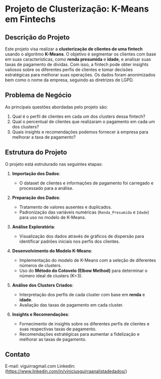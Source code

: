 # Projeto de Clusterização: K-Means em Fintechs

## Descrição do Projeto

Este projeto visa realizar a **clusterização de clientes de uma fintech** usando o algoritmo **K-Means**. O objetivo é segmentar os clientes com base em suas características, como **renda presumida** e **idade**, 
e analisar suas taxas de pagamento de dívidas. Com isso, a fintech pode obter insights valiosos sobre os diferentes perfis de clientes e tomar decisões estratégicas para melhorar suas operações.
Os dados foram anonimizados bem como o nome da empresa, seguindo as diretrizes de LGPD.
## Problema de Negócio

As principais questões abordadas pelo projeto são:

1. Qual é o perfil de clientes em cada um dos clusters dessa fintech?
2. Qual o percentual de clientes que realizaram o pagamento em cada um dos clusters?
3. Quais insights e recomendações podemos fornecer à empresa para melhorar a taxa de pagamento?

## Estrutura do Projeto

O projeto está estruturado nas seguintes etapas:

1. **Importação dos Dados**:
   - O dataset de clientes e informações de pagamento foi carregado e processado para a análise.
   
2. **Preparação dos Dados**:
   - Tratamento de valores ausentes e duplicados.
   - Padronização das variáveis numéricas (`Renda_Presumida` e `Idade`) para uso no modelo de K-Means.

3. **Análise Exploratória**:
   - Visualização dos dados através de gráficos de dispersão para identificar padrões iniciais nos perfis dos clientes.

4. **Desenvolvimento do Modelo K-Means**:
   - Implementação do modelo de K-Means com a seleção de diferentes números de clusters.
   - Uso do **Método do Cotovelo (Elbow Method)** para determinar o número ideal de clusters (K=3).

5. **Análise dos Clusters Criados**:
   - Interpretação dos perfis de cada cluster com base em **renda** e **idade**.
   - Avaliação das taxas de pagamento em cada cluster.

6. **Insights e Recomendações**:
   - Fornecimento de insights sobre os diferentes perfis de clientes e suas respectivas taxas de pagamento.
   - Recomendações estratégicas para aumentar a fidelização e melhorar as taxas de pagamento.

## Contato

E-mail: viguirragmail.com
Linkedin: (https://www.linkedin.com/in/viniciusguirraanalistadedados/)
